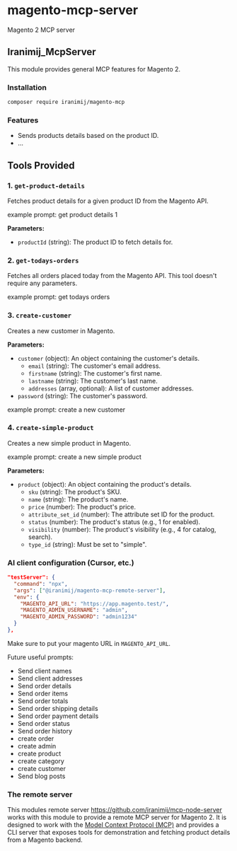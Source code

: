 # magento-mcp-server
Magento 2 MCP server

## Iranimij_McpServer
This module provides general MCP features for Magento 2.

### Installation
```bash
composer require iranimij/magento-mcp
```

### Features
- Sends products details based on the product ID.
- ...

## Tools Provided

### 1. `get-product-details`
Fetches product details for a given product ID from the Magento API.

example prompt: get product details 1

**Parameters:**
- `productId` (string): The product ID to fetch details for.

### 2. `get-todays-orders`
Fetches all orders placed today from the Magento API. This tool doesn't require any parameters.

example prompt: get todays orders

### 3. `create-customer`
Creates a new customer in Magento.

**Parameters:**
- `customer` (object): An object containing the customer's details.
    - `email` (string): The customer's email address.
    - `firstname` (string): The customer's first name.
    - `lastname` (string): The customer's last name.
    - `addresses` (array, optional): A list of customer addresses.
- `password` (string): The customer's password.

example prompt: create a new customer

### 4. `create-simple-product`
Creates a new simple product in Magento.

example prompt: create a new simple product

**Parameters:**
- `product` (object): An object containing the product's details.
    - `sku` (string): The product's SKU.
    - `name` (string): The product's name.
    - `price` (number): The product's price.
    - `attribute_set_id` (number): The attribute set ID for the product.
    - `status` (number): The product's status (e.g., 1 for enabled).
    - `visibility` (number): The product's visibility (e.g., 4 for catalog, search).
    - `type_id` (string): Must be set to "simple".

### AI client configuration (Cursor, etc.)

```json
"testServer": {
  "command": "npx",
  "args": ["@iranimij/magento-mcp-remote-server"],
  "env": {
    "MAGENTO_API_URL": "https://app.magento.test/",
    "MAGENTO_ADMIN_USERNAME": "admin",
    "MAGENTO_ADMIN_PASSWORD": "admin1234"
  }
},
```

Make sure to put your magento URL in `MAGENTO_API_URL`.


Future useful prompts:
- Send client names
- Send client addresses
- Send order details
- Send order items
- Send order totals
- Send order shipping details
- Send order payment details
- Send order status
- Send order history
- create order
- create admin
- create product
- create category
- create customer
- Send blog posts

### The remote server
This modules remote server https://github.com/iranimij/mcp-node-server works with this module to provide a remote MCP server for Magento 2. It is designed to work with the [Model Context Protocol (MCP)](https://modelcontextprotocol.org/) and provides a CLI server that exposes tools for demonstration and fetching product details from a Magento backend.
